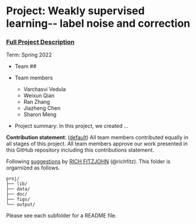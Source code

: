 # Project: Weakly supervised learning-- label noise and correction


### [Full Project Description](doc/project3_desc.md)

Term: Spring 2022

+ Team ##
+ Team members
	+ Varchasvi Vedula
	+ Weixun Qian
	+ Ran Zhang
	+ Jiazheng Chen
	+ Sharon Meng

+ Project summary: In this project, we created ...
	
**Contribution statement**: ([default](doc/a_note_on_contributions.md)) All team members contributed equally in all stages of this project. All team members approve our work presented in this GitHub repository including this contributions statement. 

Following [suggestions](http://nicercode.github.io/blog/2013-04-05-projects/) by [RICH FITZJOHN](http://nicercode.github.io/about/#Team) (@richfitz). This folder is orgarnized as follows.

```
proj/
├── lib/
├── data/
├── doc/
├── figs/
└── output/
```

Please see each subfolder for a README file.
